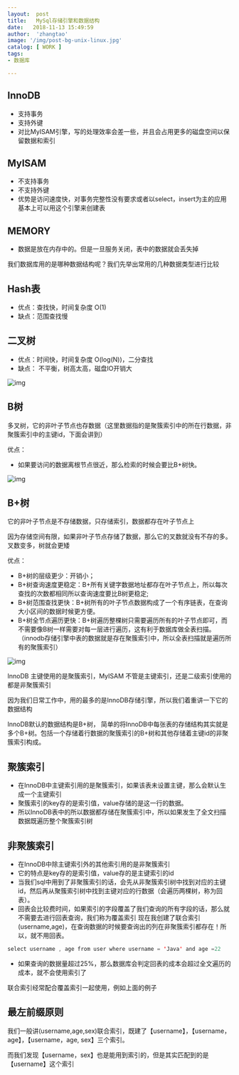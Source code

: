 ```yaml
---
layout:  post
title:   MySql存储引擎和数据结构
date:   2018-11-13 15:49:59
author:  'zhangtao'
image: '/img/post-bg-unix-linux.jpg'
catalog: [ WORK ]
tags:
- 数据库

---
```




## InnoDB

- 支持事务 
- 支持外键 
- 对比MyISAM引擎，写的处理效率会差一些，并且会占用更多的磁盘空间以保留数据和索引

## MyISAM

- 不支持事务 
- 不支持外键 
- 优势是访问速度快，对事务完整性没有要求或者以select，insert为主的应用基本上可以用这个引擎来创建表

## MEMORY

- 数据是放在内存中的。但是一旦服务关闭，表中的数据就会丢失掉


我们数据库用的是哪种数据结构呢？我们先举出常用的几种数据类型进行比较

## Hash表

-  优点：查找快，时间复杂度 O(1)  
-  缺点：范围查找慢 

## 二叉树

-  优点：时间快，时间复杂度 O(log(N))，二分查找  
-  缺点： 不平衡，树高太高，磁盘IO开销大 


![img](https://imgconvert.csdnimg.cn/aHR0cHM6Ly9naXRlZS5jb20venQxOTk0MTIxNC9pbWFnZUJlZC9yYXcvbWFzdGVyL3VQaWMvJUU0JUJBJThDJUU1JThGJTg5JUU2JUEwJTkxJUU1JUE0JUIxJUU4JUExJUExMDMuanBn?x-oss-process=image/format,png)

## B树

多叉树，它的非叶子节点也存数据（这里数据指的是聚簇索引中的所在行数据，非聚簇索引中的主键id，下面会讲到）

优点：

- 如果要访问的数据离根节点很近，那么检索的时候会要比B+树快。


![img](https://imgconvert.csdnimg.cn/aHR0cHM6Ly9naXRlZS5jb20venQxOTk0MTIxNC9pbWFnZUJlZC9yYXcvbWFzdGVyL3VQaWMvYjMuanBn?x-oss-process=image/format,png)

## B+树

它的非叶子节点是不存储数据，只存储索引，数据都存在叶子节点上

因为存储空间有限，如果非叶子节点存储了数据，那么它的叉数就没有不存的多。叉数变多，树就会更矮

优点：

-  B+树的层级更少：开销小；  
-  B+树查询速度更稳定：B+所有关键字数据地址都存在叶子节点上，所以每次查找的次数都相同所以查询速度要比B树更稳定;  
-  B+树范围查找更快：B+树所有的叶子节点数据构成了一个有序链表，在查询大小区间的数据时候更方便。  
-  B+树全节点遍历更快：B+树遍历整棵树只需要遍历所有的叶子节点即可，而不需要像B树一样需要对每一层进行遍历，这有利于数据库做全表扫描。 （innodb存储引擎中表的数据就是存在聚簇索引中，所以全表扫描就是遍历所有的聚簇索引） 


![img](https://imgconvert.csdnimg.cn/aHR0cHM6Ly9naXRlZS5jb20venQxOTk0MTIxNC9pbWFnZUJlZC9yYXcvbWFzdGVyL3VQaWMvYisucG5n?x-oss-process=image/format,png)


InnoDB 主键使用的是聚簇索引，MyISAM 不管是主键索引，还是二级索引使用的都是非聚簇索引

因为我们日常工作中，用的最多的是InnoDB存储引擎，所以我们着重讲一下它的数据结构

InnoDB默认的数据结构是B+树， 简单的将InnoDB中每张表的存储结构其实就是多个B+树。包括一个存储着行数据的聚簇索引的B+树和其他存储着主键id的非聚簇索引构成。

## 聚簇索引

-  在InnoDB中主键索引用的是聚簇索引，如果该表未设置主键，那么会默认生成一个主键索引  
-  聚簇索引的key存的是索引值，value存储的是这一行的数据。  
-  所以InnoDB表中的所以数据都存储在聚簇索引中，所以如果发生了全文扫描数据既遍历整个聚簇索引树 

## 非聚簇索引

-  在InnoDB中除主键索引外的其他索引用的是非聚簇索引  
-  它的特点是key存的是索引值，value存的是主键索引的id  
-  当我们sql中用到了非聚簇索引的话，会先从非聚簇索引树中找到对应的主键id，然后再从聚簇索引树中找到主键对应的行数据（会遍历两棵树，称为回表）。  
-  回表会比较费时间，如果索引的字段覆盖了我们查询的所有字段的话，那么就不需要去进行回表查询，我们称为覆盖索引 现在我创建了联合索引(username,age)，在查询数据的时候要查询出的列在非聚簇索引都存在！所以，就不用回表。 

```java
select username , age from user where username = 'Java' and age =22
```

- 如果查询的数据量超过25%，那么数据库会判定回表的成本会超过全文遍历的成本，就不会使用索引了


联合索引经常配合覆盖索引一起使用，例如上面的例子

## 最左前缀原则

我们一般讲(username,age,sex)联合索引，既建了【username】，【username，age】，【username，age, sex】三个索引。

而我们发现【username，sex】也是能用到索引的，但是其实匹配到的是【username】这个索引

